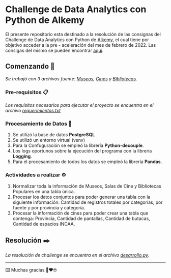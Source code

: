 # **Challenge de Data Analytics con Python de Alkemy**

El presente repositorio esta destinado a la resolución de las consignas del Challenge de Data Analytics con Python de [Alkemy](https://www.alkemy.org/), el cual tiene por objetivo acceder a la pre - aceleración del mes de febrero de 2022. Las consigas del mismo se pueden encontrar [aquí](https://drive.google.com/file/d/1ZxBnjsof8yCZx1JVLVaq5DbRjvIIvfJs/view).

## Comenzando 🚀

_Se trabajó con 3 archivos fuente: [Museos](https://datos.gob.ar/dataset/cultura-mapa-cultural-espacios-culturales/archivo/cultura_4207def0-2ff7-41d5-9095-d42ae8207a5d), [Cines](https://datos.gob.ar/dataset/cultura-mapa-cultural-espacios-culturales/archivo/cultura_392ce1a8-ef11-4776-b280-6f1c7fae16ae) y [Bibliotecas](https://datos.gob.ar/dataset/cultura-mapa-cultural-espacios-culturales/archivo/cultura_01c6c048-dbeb-44e0-8efa-6944f73715d7
)._

### Pre-requisitos 📋

_Los requisitos necesarios para ejecutar el proyecto se encuentra en el archivo [requerimientos.txt](https://github.com/GabrielaKolarik/Alkemy_Challenge_Data_Analytics_Python/blob/master/requerimientos.txt)_

### Procesamiento de Datos 🔧

1. Se utilizó la base de datos **PostgreSQL**
2. Se utilizó un entorno virtual (venv)
3. Para la Confuguración se empleó la librería **Python-decouple**.
4. Los logs oportunos sobre la ejecución del programa con la librería **Logging**.
5. Para el procesamiento de todos los datos se empleó la librería **Pandas**.

### Actividades a realizar ⚙️

1. Normalizar toda la información de Museos, Salas de Cine y Bibliotecas Populares en una tabla única.
2. Procesar los datos conjuntos para poder generar una tabla con la siguiente información: Cantidad de registros totales por categorías, por fuente y por provincia y categoría.
3. Procesar la información de cines para poder crear una tabla que contenga: Provincia, Cantidad de pantallas, Cantidad de butacas, Cantidad de espacios INCAA.

## Resolución ✒️

_La resolución de challenge se encuentra en el archivo [desarrollo.py](https://github.com/GabrielaKolarik/Alkemy_Challenge_Data_Analytics_Python/blob/master/desarrollo.py)._



---
⌨️ Muchas gracias 🎁❤️🤓
